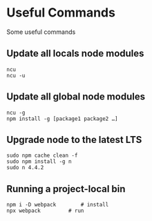# Useful Commands

Some useful commands

## Update all locals node modules
```
ncu
ncu -u
```

## Update all global node modules
```
ncu -g
npm install -g [package1 package2 …]
```

## Upgrade node to the latest LTS
```
sudo npm cache clean -f
sudo npm install -g n
sudo n 4.4.2
```

## Running a project-local bin
```
npm i -D webpack		# install
npx webpack			# run
```
